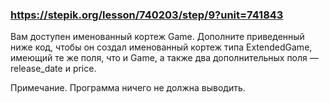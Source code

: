 ### https://stepik.org/lesson/740203/step/9?unit=741843

Вам доступен именованный кортеж Game. Дополните приведенный ниже код, чтобы он создал именованный кортеж типа ExtendedGame, имеющий те же поля, что и Game, а также два дополнительных поля — release_date и price.

Примечание. Программа ничего не должна выводить.


